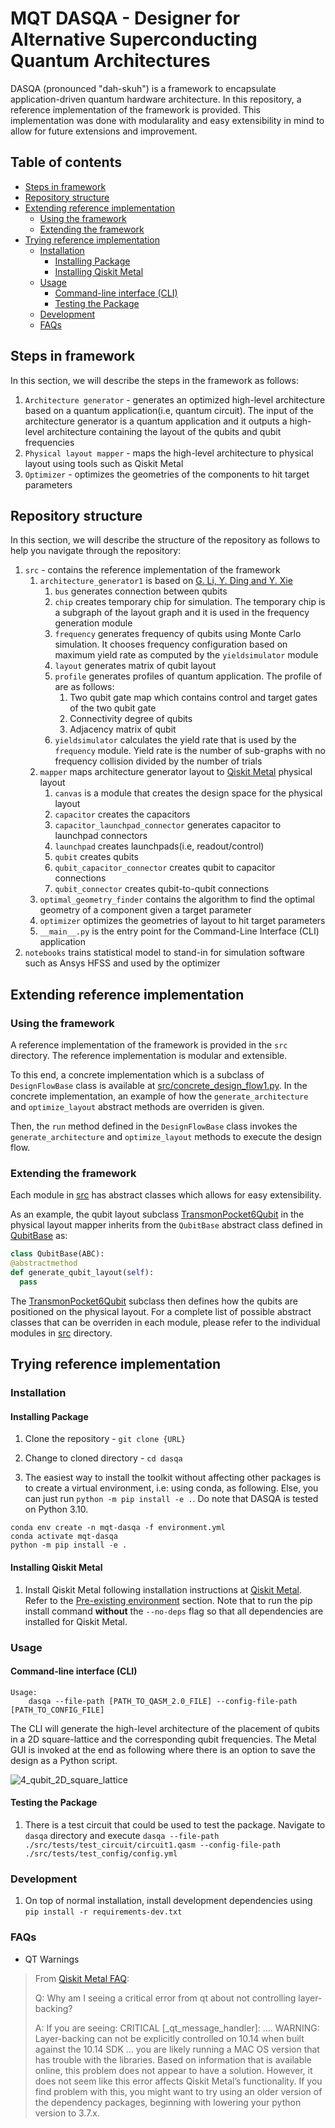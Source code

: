 # MQT DASQA - Designer for Alternative Superconducting Quantum Architectures<!-- omit from toc -->

DASQA (pronounced "dah-skuh") is a framework to encapsulate application-driven quantum hardware architecture. In this repository, a reference implementation of the framework is provided. This implementation was done with modularality and easy extensibility in mind to allow for future extensions and improvement.

## Table of contents<!-- omit from toc -->

- [Steps in framework](#steps-in-framework)
- [Repository structure](#repository-structure)
- [Extending reference implementation](#extending-reference-implementation)
  - [Using the framework](#using-the-framework)
  - [Extending the framework](#extending-the-framework)
- [Trying reference implementation](#trying-reference-implementation)
  - [Installation](#installation)
    - [Installing Package](#installing-package)
    - [Installing Qiskit Metal](#installing-qiskit-metal)
  - [Usage](#usage)
    - [Command-line interface (CLI)](#command-line-interface-cli)
    - [Testing the Package](#testing-the-package)
  - [Development](#development)
  - [FAQs](#faqs)

## Steps in framework

In this section, we will describe the steps in the framework as follows:

1. `Architecture generator` - generates an optimized high-level architecture based on a quantum application(i.e, quantum circuit). The input of the architecture generator is a quantum application and it outputs a high-level architecture containing the layout of the qubits and qubit frequencies
2. `Physical layout mapper` - maps the high-level architecture to physical layout using tools such as Qiskit Metal
3. `Optimizer` - optimizes the geometries of the components to hit target parameters

## Repository structure

In this section, we will describe the structure of the repository as follows to help you navigate through the repository:

1. `src` - contains the reference implementation of the framework
   1. `architecture_generator1` is based on [G. Li, Y. Ding and Y. Xie](https://arxiv.org/abs/1911.12879)
      1. `bus` generates connection between qubits
      2. `chip` creates temporary chip for simulation. The temporary chip is a subgraph of the layout graph and it is used in the frequency generation module
      3. `frequency` generates frequency of qubits using Monte Carlo simulation. It chooses frequency configuration based on maximum yield rate as computed by the `yieldsimulator` module
      4. `layout` generates matrix of qubit layout
      5. `profile` generates profiles of quantum application. The profile of are as follows:
         1. Two qubit gate map which contains control and target gates of the two qubit gate
         2. Connectivity degree of qubits
         3. Adjacency matrix of qubit
      6. `yieldsimulator` calculates the yield rate that is used by the `frequency` module. Yield rate is the number of sub-graphs with no frequency collision divided by the number of trials
   2. `mapper` maps architecture generator layout to [Qiskit Metal](https://qiskit.org/documentation/metal/) physical layout
      1. `canvas` is a module that creates the design space for the physical layout
      2. `capacitor` creates the capacitors
      3. `capacitor_launchpad_connector` generates capacitor to launchpad connectors
      4. `launchpad` creates launchpads(i.e, readout/control)
      5. `qubit` creates qubits
      6. `qubit_capacitor_connector` creates qubit to capacitor connections
      7. `qubit_connector` creates qubit-to-qubit connections
   3. `optimal_geometry_finder` contains the algorithm to find the optimal geometry of a component given a target parameter
   4. `optimizer` optimizes the geometries of layout to hit target parameters
   5. `__main__.py` is the entry point for the Command-Line Interface (CLI) application
2. `notebooks` trains statistical model to stand-in for simulation software such as Ansys HFSS and used by the optimizer

## Extending reference implementation

### Using the framework

A reference implementation of the framework is provided in the `src` directory. The reference implementation is modular and extensible.

To this end, a concrete implementation which is a subclass of `DesignFlowBase` class is available at [src/concrete_design_flow1.py](src/concrete_design_flow1.py). In the concrete implementation, an example of how the `generate_architecture` and `optimize_layout` abstract methods are overriden is given.

Then, the `run` method defined in the `DesignFlowBase` class invokes the `generate_architecture` and `optimize_layout` methods to execute the design flow.

### Extending the framework

Each module in [src](src/) has abstract classes which allows for easy extensibility.

As an example, the qubit layout subclass [TransmonPocket6Qubit](src/mapper/qubit/metal/transmon_pocket_6_qubit.py) in the physical layout mapper inherits from the `QubitBase` abstract class defined in [QubitBase](src/mapper/qubit/qubit_base.py) as:

```python
class QubitBase(ABC):
@abstractmethod
def generate_qubit_layout(self):
  pass
```

The [TransmonPocket6Qubit](src/mapper/qubit/metal/transmon_pocket_6_qubit.py) subclass then defines how the qubits are positioned on the physical layout. For a complete list of possible abstract classes that can be overriden in each module, please refer to the individual modules in [src](src/) directory.

## Trying reference implementation

### Installation

#### Installing Package

1. Clone the repository - `git clone {URL}`

2. Change to cloned directory - `cd dasqa`

3. The easiest way to install the toolkit without affecting other packages is to create a virtual environment, i.e: using conda, as following. Else, you can just run `python -m pip install -e .`. Do note that DASQA is tested on Python 3.10.

```text
conda env create -n mqt-dasqa -f environment.yml
conda activate mqt-dasqa
python -m pip install -e .
```

#### Installing Qiskit Metal

1. Install Qiskit Metal following installation instructions at [Qiskit Metal](https://qiskit.org/documentation/metal/installation.html). Refer to the [Pre-existing environment](https://qiskit.org/documentation/metal/installation.html#option-2-a-pre-existing-environment) section. Note that to run the pip install command **without** the `--no-deps` flag so that all dependencies are installed for Qiskit Metal.

### Usage

#### Command-line interface (CLI)

```text
Usage:
    dasqa --file-path [PATH_TO_QASM_2.0_FILE] --config-file-path [PATH_TO_CONFIG_FILE]
```

The CLI will generate the high-level architecture of the placement of qubits in a 2D square-lattice and the corresponding qubit frequencies. The Metal GUI is invoked at the end as following where there is an option to save the design as a Python script.

![4_qubit_2D_square_lattice](docs/images/4_qubit_2D_square_lattice.png)

#### Testing the Package

1. There is a test circuit that could be used to test the package. Navigate to `dasqa` directory and execute `dasqa --file-path ./src/tests/test_circuit/circuit1.qasm --config-file-path ./src/tests/test_config/config.yml`

### Development

1. On top of normal installation, install development dependencies using `pip install -r requirements-dev.txt`

### FAQs

- QT Warnings

>From [Qiskit Metal FAQ](https://qiskit.org/documentation/metal/faq.html):
>
>Q: Why am I seeing a critical error from qt about not controlling layer-backing?
>
>A: If you are seeing: CRITICAL [_qt_message_handler]: …. WARNING: Layer-backing can not be explicitly controlled on 10.14 when built against the 10.14 SDK … you are likely running a MAC OS version that has trouble with the libraries. Based on information that is available online, this problem does not appear to have a solution. However, it does not seem like this error affects Qiskit Metal’s functionality. If you find problem with this, you might want to try using an older version of the dependency packages, beginning with lowering your python version to 3.7.x.
